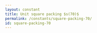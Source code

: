 ```yaml
---
layout: constant
title: Unit square packing $s(70)$
permalink: /constants/square-packing-70/
id: square-packing-70
---
```

